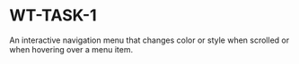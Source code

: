 # WT-TASK-1
An interactive navigation menu that changes color or style when scrolled or when hovering over a menu item.

